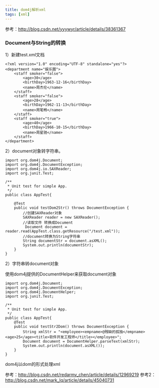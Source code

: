 ```yaml
---
title: dom4j解析xml
tags: [xml]
---
```


参考：http://blog.csdn.net/yyywyr/article/details/38361367

### Document与String的转换

1）新建test.xml文档

```
<?xml version="1.0" encoding="UTF-8" standalone="yes"?>
<department name="娱乐圈">
    <staff smoker="false">
        <age>30</age>
        <birthDay>1963-12-16</birthDay>
        <name>周杰伦</name>
    </staff>
    <staff smoker="false">
        <age>28</age>
        <birthDay>1962-11-13</birthDay>
        <name>周笔畅</name>
    </staff>
    <staff smoker="true">
        <age>40</age>
        <birthDay>1966-10-15</birthDay>
        <name>周星驰</name>
    </staff>
</department>
```

2）document对象转字符串。

```
import org.dom4j.Document;
import org.dom4j.DocumentException;
import org.dom4j.io.SAXReader;
import org.junit.Test;

/**
 * Unit test for simple App.
 */
public class AppTest{
    
    @Test
    public void testDom2Str() throws DocumentException {
        //创建SAXReader对象  
        SAXReader reader = new SAXReader();  
        //读取文件 转换成Document  
         Document document = reader.read(AppTest.class.getResource("/test.xml")); 
        //document转换为String字符串  
        String documentStr = document.asXML();
        System.out.println(documentStr);
    }
}
```

2）字符串转document对象

使用dom4j提供的DocumentHelper来获取document对象

```
import org.dom4j.Document;
import org.dom4j.DocumentException;
import org.dom4j.DocumentHelper;
import org.junit.Test;

/**
 * Unit test for simple App.
 */
public class AppTest{
    @Test
    public void testStr2Dom() throws DocumentException {
        String xmlStr = "<employee><empname>@残缺的孤独</empname><age>25</age><title>软件开发工程师</title></employee>";  
        Document document = DocumentHelper.parseText(xmlStr);
        System.out.println(document.asXML());
    }
}
```

dom4j以dom的形式处理xml

参考：http://blog.csdn.net/redarmy_chen/article/details/12969219
参考2：http://blog.csdn.net/mark_lq/article/details/45040731